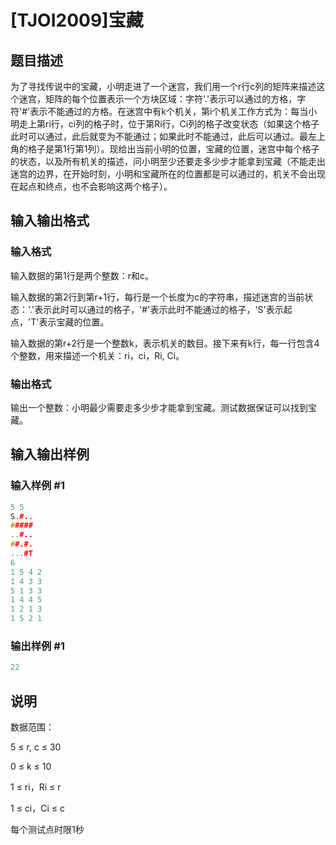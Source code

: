 # [TJOI2009]宝藏

## 题目描述

为了寻找传说中的宝藏，小明走进了一个迷宫，我们用一个r行c列的矩阵来描述这个迷宫，矩阵的每个位置表示一个方块区域：字符'.'表示可以通过的方格，字符'#'表示不能通过的方格。在迷宫中有k个机关，第i个机关工作方式为：每当小明走上第ri行，ci列的格子时，位于第Ri行，Ci列的格子改变状态（如果这个格子此时可以通过，此后就变为不能通过；如果此时不能通过，此后可以通过。最左上角的格子是第1行第1列）。现给出当前小明的位置，宝藏的位置，迷宫中每个格子的状态，以及所有机关的描述，问小明至少还要走多少步才能拿到宝藏（不能走出迷宫的边界，在开始时刻，小明和宝藏所在的位置都是可以通过的，机关不会出现在起点和终点，也不会影响这两个格子）。

## 输入输出格式

### 输入格式

输入数据的第1行是两个整数：r和c。

输入数据的第2行到第r+1行，每行是一个长度为c的字符串，描述迷宫的当前状态：'.'表示此时可以通过的格子，'#'表示此时不能通过的格子，'S'表示起点，'T'表示宝藏的位置。

输入数据的第r+2行是一个整数k，表示机关的数目。接下来有k行，每一行包含4个整数，用来描述一个机关：ri，ci，Ri, Ci。

### 输出格式

输出一个整数：小明最少需要走多少步才能拿到宝藏。测试数据保证可以找到宝藏。

## 输入输出样例

### 输入样例 #1

```cpp
5 5
S.#..
#####
..#..
##.#.
...#T
6
1 5 4 2
1 4 3 3
5 1 3 3
1 4 4 5
1 2 1 3
1 5 2 1

```
### 输出样例 #1

```cpp
22
```


## 说明

数据范围：

5 ≤ r, c ≤ 30

0 ≤ k ≤ 10

1 ≤ ri，Ri ≤ r

1 ≤ ci，Ci ≤ c

每个测试点时限1秒

